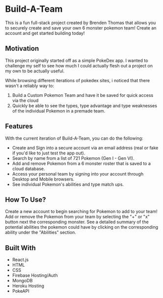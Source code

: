 # Build-A-Team

This is a fun full-stack project created by Brenden Thomas that allows you to securely create and save your own 6 monster pokemon team! Create an account and get started building today!

## Motivation

This project originally started off as a simple PokeDex app. I wanted to challenge my self to see how much I could actually flesh out a project on my own to be actually useful. 

While browsing different iterations of pokedex sites, i noticed that there wasn't a reliably way to:

1. Build a Custom Pokemon Team and have it be saved for quick access via the cloud
2. Quickly be able to see the types, type advantage and type weaknesses of the individual Pokemon in a premade team.

## Features

With the current iteration of Build-A-Team, you can do the following:

 - Create and Sign into a secure account via an email address (real or fake if you'd like to just test the app out).
 - Search by name from a list of 721 Pokemon (Gen I - Gen VI).
 - Add and remove Pokemon from a 6 monster roster that is saved to a cloud database.
 - Access your personal team by signing into your account through Desktop and Mobile browsers.
 - See individual Pokemon's abilities and type match ups.


## How To Use?

Create a new account to begin searching for Pokemon to add to your team! Add or remove the Pokemon from your team by selecting the "+" or "x" button next the corresponding monster. See a detailed summary of the potential abilities the pokemon could have by clicking on the corresponding ability under the "Abilities" section.

## Built With
  - React.js
  - HTML
  - CSS
  - Firebase Hosting/Auth
  - MongoDB
  - Heroku Hosting
  - PokeAPI
